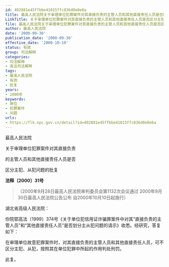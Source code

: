 ```yaml
---
id: 402881e45ffbbe41015ffc836d8e0e6a
title: 最高人民法院关于审理单位犯罪案件对其直接负责的主管人员和其他直接责任人员是否区分主犯、从犯问题的批复
LinkTitle: 关于审理单位犯罪案件对其直接负责的主管人员和其他直接责任人员是否区分主犯、从犯问题的批复（2000）
file: 最高人民法院关于审理单位犯罪案件对其直接负责的主管人员和其他直接责任人员是否区分主犯、从犯问题的批复_20000930_402881e45ffbbe41015ffc836d8e0e6a.docx
author: 最高人民法院
date: '2000-09-30'
publication_date: '2000-09-30'
effective_date: '2000-10-10'
status: 有效
group: 司法解释
categories:
- 司法解释
- 高法司法解释
tags:
- 最高人民法院
- 有效
- 批复
years:
- 2000年
keywords:
- 单位
- 犯罪案件
- 问题
urls:
- https://flk.npc.gov.cn/detail?id=402881e45ffbbe41015ffc836d8e0e6a
---
```


最高人民法院

关于审理单位犯罪案件对其直接负责

的主管人员和其他直接责任人员是否

区分主犯、从犯问题的批复

**法释〔2000〕31号**

> （2000年9月28日最高人民法院审判委员会第1132次会议通过 2000年9月30日最高人民法院公告公布 自2000年10月10日起施行）

湖北省高级人民法院：

你院鄂高法〔1999〕374号《关于单位犯信用证诈骗罪案件中对其“直接负责的主管人员”和“其他直接责任人员”是否划分主从犯问题的请示》收悉。经研究，答复如下：

在审理单位故意犯罪案件时，对其直接负责的主管人员和其他直接责任人员，可不区分主犯、从犯，按照其在单位犯罪中所起的作用判处刑罚。

此复。
